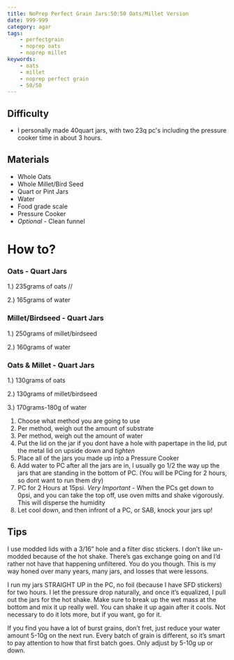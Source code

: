```yaml
---
title: NoPrep Perfect Grain Jars:50:50 Oats/Millet Version
date: 999-999
category: agar
tags:
    - perfectgrain
    - noprep oats
    - noprep millet
keywords:
    - oats
    - millet
    - noprep perfect grain
    - 50/50
---
```


## Difficulty
* I personally made 40quart jars, with two 23q pc's including the pressure cooker time in about 3 hours.

## Materials

* Whole Oats
* Whole Millet/Bird Seed
* Quart or Pint Jars
* Water
* Food grade scale
* Pressure Cooker
* *Optional* - Clean funnel

# How to?
### Oats - Quart Jars
1.) 235grams of oats  //   

2.) 165grams of water

### Millet/Birdseed - Quart Jars
1.) 250grams of millet/birdseed

2.) 160grams of water

### Oats & Millet - Quart Jars
1.) 130grams of oats

2.) 130grams of millet/birdseed

3.) 170grams-180g of water



1. Choose what method you are going to use
2. Per method, weigh out the amount of substrate
3. Per method, weigh out the amount of water
4. Put the lid on the jar if you dont have a hole with papertape in the lid, put the metal lid on upside down and *tighten*
5. Place all of the jars you made up into a Pressure Cooker
6. Add water to PC after all the jars are in, I usually go 1/2 the way up the jars that are standing in the bottom of PC. (You will be PCing for 2 hours, so dont want to run them dry)
8. PC for 2 Hours at 15psi. *Very Important* - When the PCs get down to 0psi, and you can take the top off, use oven mitts and shake vigorously. This will disperse the humidity 
9. Let cool down, and then infront of a PC, or SAB, knock your jars up! 

## Tips 

I use modded lids with a 3/16” hole and a filter disc stickers. I don’t like un-modded because of the hot shake. There’s gas exchange going on and I’d rather not have that happening unfiltered. You do you though. This is my way honed over many years, many jars, and losses that were lessons.

I run my jars STRAIGHT UP in the PC, no foil (because I have SFD stickers) for two hours. I let the pressure drop naturally, and once it’s equalized, I pull out the jars for the hot shake. Make sure to break up the wet mass at the bottom and mix it up really well. You can shake it up again after it cools. Not necessary to do it lots more, but if you want, go for it. 

If you find you have a lot of burst grains, don’t fret, just reduce your water amount 5-10g on the next run. Every batch of grain is different, so it’s smart to pay attention to how that first batch goes. Only adjust by 5-10g up or down.